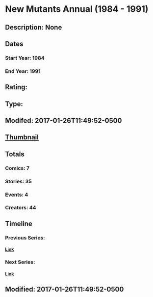 # New Mutants Annual (1984 - 1991)
## Description: None
## Dates
### Start Year: 1984
### End Year: 1991
## Rating: 
## Type: 
## Modifed: 2017-01-26T11:49:52-0500
## [Thumbnail](http://i.annihil.us/u/prod/marvel/i/mg/7/40/588a26f09c8c8.jpg)
## Totals
### Comics: 7
### Stories: 35
### Events: 4
### Creators: 44
## Timeline
### Previous Series: 
#### [Link]()
### Next Series: 
#### [Link]()
## Modified: 2017-01-26T11:49:52-0500